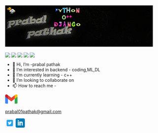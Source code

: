 [![prabal pathak](icons/prabal.gif)](https://twitter.com/PrabalP56179978)

<img align="center" src="https://github-readme-stats.vercel.app/api/?username=prabal01pathak&theme=radical">
<img align="center" src="https://github-readme-stats.vercel.app/api/top-langs/?username=prabal01pathak&theme=radical&layout=compact">
<img align="center" src="https://github-readme-stats.vercel.app/api/pin/?username=prabal01pathak&theme=radical&repo=Zipper">
<img align="center" src="https://github-readme-stats.vercel.app/api/pin/?username=prabal01pathak&theme=radical&repo=Email_sender">
<img align="center" src="https://github-readme-stats.vercel.app/api/pin/?username=prabal01pathak&theme=radical&repo=prabal01pathak">

- 👋 Hi, I’m -prabal pathak
- 👀 I’m interested in backend - coding,ML,DL
- 🌱 I’m currently learning -  c++
- 💞️ I’m looking to collaborate on 
- 📫 How to reach me - 

<img height="30" src="icons/gmail.png"> <div>prabal01pathak@gmail.com</div>


<a href="https://twitter.com/PrabalP56179978"><img height="30" src="icons/twitter.jpg"></a>
<a href="https://linkedin.com/in/prabal-pathak-9a27451b6"><img height="30" src="icons/linkedin.png"></a>
</p>